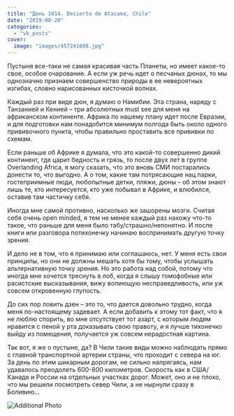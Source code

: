 ```yaml
---
title: "День 1014. Desierto de Atacama, Chile"
date: "2019-08-20"
categories: 
  - "vk_posts"
cover:
  image: "images/457241608.jpg"
---
```


Пустыня все-таки не самая красивая часть Планеты, но имеет какое-то свое, особое очарование. А если уж речь идет о песчаных дюнах, то мы однозначно признаем совершенство природы в ее невероятных изгибах, словно нарисованных кисточкой волнах.

<!--more-->

Каждый раз при виде дюн, я думаю о Намибии. Эта страна, наряду с Танзанией и Кенией – три абсолютных must see для меня на африканском континенте. Африка по нашему плану идет после Евразии, и для подготовки нам понадобится минимум полгода быть около одного прививочного пункта, чтобы правильно проставить все прививки по схемам.

Если раньше об Африке я думала, что это какой-то совершенно дикий континент, где царит бедность и грязь, то после двух лет в группе Overlanding Africa, я могу сказать, что это вновь СМИ постарались донести то, что выгодно. А о том, какие там потрясающие нац.парки, гостеприимные люди, любопытные детки, пляжи, дюны – об этом знают лишь те, кто интересуется, кто уже побывал в Африке, и влюбился, оставив там частичку себя.

Иногда мне самой противно, насколько же зашорены мозги. Считая себя очень open minded, я тем не менее каждый раз нахожу что-то такое, что раньше для меня было табу/страшно/непонятно. И после книги или разговора потихонечку начинаю воспринимать другую точку зрения.

И дело не в том, что я принимаю или соглашаюсь, нет. У меня есть свои принципы, но они не должны мешать хотя бы тому, чтобы услышать альтернативную точку зрения. Но это работа над собой, потому что иногда мне хочется треснуть в лоб, когда я слышу гомофобные или расистские высказывания, вижу вопиющую несправедливость, или уж совсем откровенную глупость.

До сих пор ловить дзен – это то, что дается довольно трудно, когда меня по-настоящему задевает. А если добавить к этому тот факт, что я не люблю спорить, во мне отсутствует тот азарт, с которым людям нравится с пеной у рта доказывать свою правоту, и я лучше тихонечко выйду из помещения, получается уж совсем нерадостная картина.

Так вот, я же о пустыне, да? В Чили такие виды можно наблюдать прямо с главной транспортной артерии страны, что проходит с севера на юг. За день по этим шикарным дорогам, не сильно напрягаясь, нам удавалось преодолеть 600-800 километров. Скорость как в США/Канаде и России на отдельных участках дорог. Может, оно и не плохо, что мы решили посмотреть север Чили, а не нырнули сразу в Боливию...

![Additional Photo](https://vodpop.ru/wp-content/uploads/2023/07/457241609.jpg)
